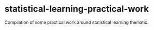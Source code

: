 # statistical-learning-practical-work
Compilation of some practical work around statistical learning thematic.
